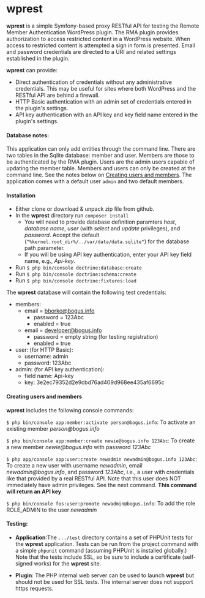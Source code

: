 wprest
======


**wprest** is a simple Symfony-based proxy RESTful API for testing the Remote Member Authentication WordPress plugin. The RMA plugin provides authorization to access restricted content in a WordPress website. When access to restricted content is attempted a sign in form is presented. Email and password credentials are directed to a URI and related settings established in the plugin.  

**wprest** can provide:

- Direct authentication of credentials without any administrative credentials. This may be useful for sites where both WordPress and the RESTful API are behind a firewall.
- HTTP Basic authentication with an admin set of credentials entered in the plugin's settings.
- API key authentication with an API key and key field name entered in the plugin's settings.

#### Database notes:

This application can only add entities through the command line. There are two tables in the Sqlite database: member and user. Members are those to be authenticated by the RMA plugin. Users are the admin users capable of updating the member table. Members and users can only be created at the command line. See the notes below on [Creating users and members](#create). The application comes with a default user `admin` and two default members.

#### Installation

- Either clone or download & unpack zip file from github.
- In the __wprest__ directory run `composer install`
	- You will need to provide database definition paramters *host*, *database name*, *user* (with *select* and *update* privileges), and *password*. Accept the default (`"%kernel.root_dir%/../var/data/data.sqlite"`) for the database path parameter.
	- If you will be using API key authentication, enter your API key field name, e.g., *Api-key*.
- Run `$ php bin/console doctrine:database:create`
- Run `$ php bin/console doctrine:schema:create`
- Run `$ php bin/console doctrine:fixtures:load`

The __wprest__ database will contain the following test credentials:

- members: 
	- email = bborko@bogus.info
    	- password = 123Abc
    	- enabled = true
	- email =  developer@bogus.info
    	- password = empty string (for testing registration)
    	- enabled = true
- user: (for HTTP Basic):
	- username: admin
	- password: 123Abc
- admin: (for API key authentication):
	- field name: Api-key
	- key: 3e2ec79352d2e9cbd76ad409d968ee435af6695c

#### <a name="create">Creating users and members</a>

__wprest__ includes the following console commands:

`$ php bin/console app:member:activate person@bogus.info`: To activate an existing member _person@bogus.info_

`$ php bin/console app:member:create newie@bogus.info 123Abc`: To create a new member _newie@bogus.info_ with password _123Abc_

`$ php app/console app:user:create newadmin newadmin@bogus.info 123Abc`: To create a new user with username _newadmin_, email _newadmin@bogus.info_, and password _123Abc_, i.e., a user with credentials like that provided by a real RESTful API. Note that this user does NOT immediately have admin privileges.  See the next command. **This command will return an API key**

`$ php bin/console fos:user:promote newadmin@bogus.info`: To add the role ROLE_ADMIN to the user _newadmin_

#### Testing:



- __Application__:The `.../test` directory contains a set of PHPUnit tests for the __wprest__ application. Tests can be run from the project command with a simple `phpunit` command (assuming PHPUnit is installed globally.) Note that the tests include SSL, so be sure to include a certificate (self-signed works) for the __wprest__ site.

- __Plugin__: The PHP internal web server can be used to launch __wprest__ but should not be used for SSL tests. The internal server does not support https requests. 